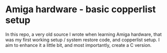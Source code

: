 # Amiga hardware - basic copperlist setup

In this repo, a very old source I wrote when learning Amiga hardware, that was my first working setup / system restore code, and copperlist setup.
I aim to enhance it a little bit, and most importantly, create a C version.